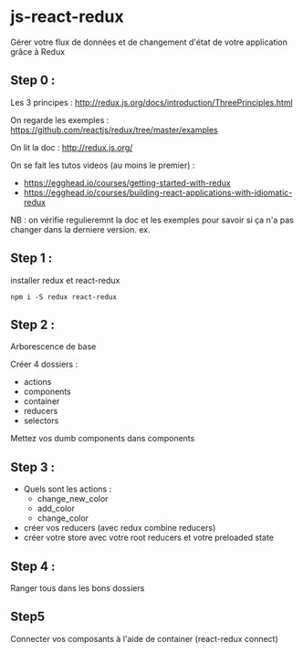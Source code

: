 # js-react-redux
Gérer votre flux de données et de changement d'état de votre application grâce à Redux

## Step 0 :

Les 3 principes :
http://redux.js.org/docs/introduction/ThreePrinciples.html

On regarde les exemples :
https://github.com/reactjs/redux/tree/master/examples

On lit la doc : 
http://redux.js.org/

On se fait les tutos videos (au moins le premier) :

* https://egghead.io/courses/getting-started-with-redux
* https://egghead.io/courses/building-react-applications-with-idiomatic-redux

NB : on vérifie regulieremnt la doc et les exemples pour savoir si ça n'a pas changer dans la derniere version. ex. 

## Step 1 :

installer redux et react-redux

``` 
npm i -S redux react-redux

``` 


## Step 2 :

Arborescence de base

Créer 4 dossiers :
- actions
- components
- container
- reducers
- selectors

Mettez vos dumb components dans components 

## Step 3 :

* Quels sont les actions :
	* change_new_color
	* add_color
	* change_color
* créer vos reducers (avec redux combine reducers)
* créer votre store avec votre root reducers et votre preloaded state

## Step 4 :

Ranger tous dans les bons dossiers

## Step5

Connecter vos composants à l'aide de container (react-redux connect)
